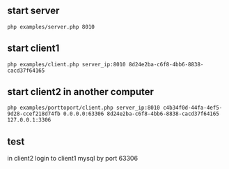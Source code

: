 ## start server
```
php examples/server.php 8010

```

## start client1
```
php examples/client.php server_ip:8010 8d24e2ba-c6f8-4bb6-8838-cacd37f64165

```

## start client2 in another computer
```
php examples/porttoport/client.php server_ip:8010 c4b34f0d-44fa-4ef5-9d28-ccef218d74fb 0.0.0.0:63306 8d24e2ba-c6f8-4bb6-8838-cacd37f64165 127.0.0.1:3306
```

## test

in client2 login to client1 mysql by port 63306
